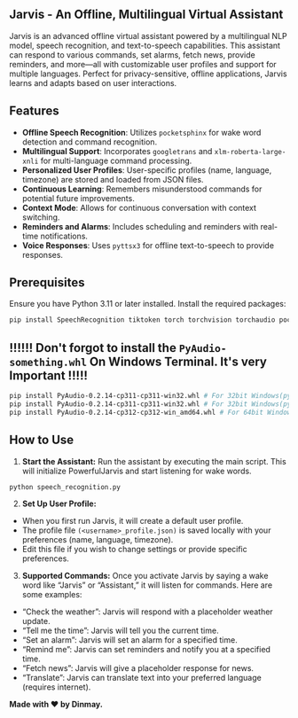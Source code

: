## Jarvis - An Offline, Multilingual Virtual Assistant

Jarvis is an advanced offline virtual assistant powered by a multilingual NLP model, speech recognition, and text-to-speech capabilities. This assistant can respond to various commands, set alarms, fetch news, provide reminders, and more—all with customizable user profiles and support for multiple languages. Perfect for privacy-sensitive, offline applications, Jarvis learns and adapts based on user interactions.

## Features

- **Offline Speech Recognition**: Utilizes `pocketsphinx` for wake word detection and command recognition.
- **Multilingual Support**: Incorporates `googletrans` and `xlm-roberta-large-xnli` for multi-language command processing.
- **Personalized User Profiles**: User-specific profiles (name, language, timezone) are stored and loaded from JSON files.
- **Continuous Learning**: Remembers misunderstood commands for potential future improvements.
- **Context Mode**: Allows for continuous conversation with context switching.
- **Reminders and Alarms**: Includes scheduling and reminders with real-time notifications.
- **Voice Responses**: Uses `pyttsx3` for offline text-to-speech to provide responses.

## Prerequisites

Ensure you have Python 3.11 or later installed. Install the required packages:

```bash
pip install SpeechRecognition tiktoken torch torchvision torchaudio pocketsphinx nltk transformers pyttsx3 schedule googletrans==4.0.0-rc1
```
## !!!!!! Don't forgot to install the ```PyAudio-something.whl``` On Windows Terminal. It's very Important !!!!!
```bash
pip install PyAudio-0.2.14-cp311-cp311-win32.whl # For 32bit Windows(python 3.11)
pip install PyAudio-0.2.14-cp311-cp311-win32.whl # For 32bit Windows(python 3.12)
pip install PyAudio-0.2.14-cp312-cp312-win_amd64.whl # For 64bit Windows(python 3.12)
```
## How to Use
1. **Start the Assistant:** Run the assistant by executing the main script. This will initialize PowerfulJarvis and start listening for wake words.
```bash
python speech_recognition.py
```
2. **Set Up User Profile:**
- When you first run Jarvis, it will create a default user profile.
- The profile file ```(<username>_profile.json)``` is saved locally with your preferences (name, language, timezone).
- Edit this file if you wish to change settings or provide specific preferences.
3. **Supported Commands:** Once you activate Jarvis by saying a wake word like “Jarvis” or “Assistant,” it will listen for commands. Here are some examples:
- “Check the weather”: Jarvis will respond with a placeholder weather update.
- “Tell me the time”: Jarvis will tell you the current time.
- “Set an alarm”: Jarvis will set an alarm for a specified time.
- “Remind me”: Jarvis can set reminders and notify you at a specified time.
- “Fetch news”: Jarvis will give a placeholder response for news.
- “Translate”: Jarvis can translate text into your preferred language (requires internet).

**Made with ❤️ by Dinmay.**
